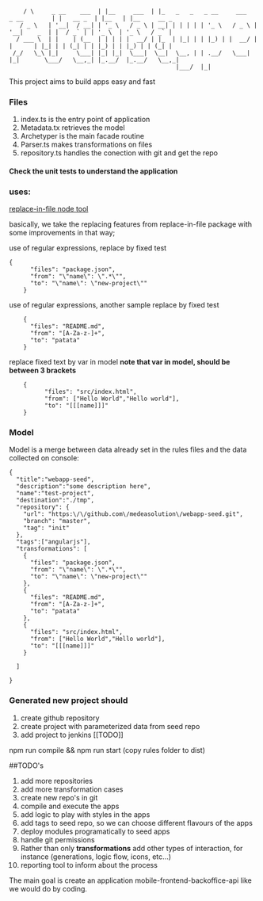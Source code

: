 
````     _                    _              _                                         _           _       _             
    / \     _ __    ___  | |__     ___  | |_   _   _   _ __     ___   _ __        | |   __ _  | |__   | |__     __ _ 
   / _ \   | '__|  / __| | '_ \   / _ \ | __| | | | | | '_ \   / _ \ | '__|    _  | |  / _` | | '_ \  | '_ \   / _` |
  / ___ \  | |    | (__  | | | | |  __/ | |_  | |_| | | |_) | |  __/ | |      | |_| | | (_| | | |_) | | |_) | | (_| |
 /_/   \_\ |_|     \___| |_| |_|  \___|  \__|  \__, | | .__/   \___| |_|       \___/   \__,_| |_.__/  |_.__/   \__,_|
                                               |___/  |_|                                                            
````

This project aims to build apps easy and fast

### Files

1. index.ts is the entry point of application
2. Metadata.tx retrieves the model
3. Archetyper is the main facade routine
4. Parser.ts makes transformations on files
5. repository.ts handles the conection with git and get the repo

#### Check the unit tests to understand the application


### uses:

[replace-in-file node tool](https://www.npmjs.com/package/replace-in-file)

basically, we take the replacing features from replace-in-file package with some improvements
in that way;

use of regular expressions, replace by fixed test
````
{
      "files": "package.json",
      "from": "\"name\": \".*\"",
      "to": "\"name\": \"new-project\""
    }
````

use of regular expressions, another sample replace by fixed test
````
    {
      "files": "README.md",
      "from": "[A-Za-z-]+",
      "to": "patata"
    }

````

replace fixed text by var in model **note that var in model, should be between 3 brackets**
````
    {
          "files": "src/index.html",
          "from": ["Hello World","Hello world"],
          "to": "[[[name]]]"
    }
````
    
### Model


Model is a merge between data already set in the rules files and the data collected on console:
````
{
  "title":"webapp-seed",
  "description":"some description here",
  "name":"test-project",
  "destination":"./tmp",
  "repository": {
    "url": "https:\/\/github.com\/medeasolution\/webapp-seed.git",
    "branch": "master",
    "tag": "init"
  },
  "tags":["angularjs"],
  "transformations": [
    {
      "files": "package.json",
      "from": "\"name\": \".*\"",
      "to": "\"name\": \"new-project\""
    },
    {
      "files": "README.md",
      "from": "[A-Za-z-]+",
      "to": "patata"
    },
    {
      "files": "src/index.html",
      "from": ["Hello World","Hello world"],
      "to": "[[[name]]]"
    }

  ]

}
````
    
### Generated new project should

1. create github repository
2. create project with parameterized data from seed repo
3. add project to jenkins [[TODO]]

npm run compile && npm run start  (copy rules folder to dist)

##TODO's

1. add more repositories
2. add more transformation cases
3. create new repo's in git
4. compile and execute the apps
5. add logic to play with styles in the apps
6. add tags to seed repo, so we can choose different flavours of the apps
7. deploy modules programatically to seed apps
8. handle git permissions
9. Rather than only **transformations** add other types of interaction, for instance (generations, logic flow, icons, etc...)
10. reporting tool to inform about the process

The main goal is create an application mobile-frontend-backoffice-api like we would do by coding.

